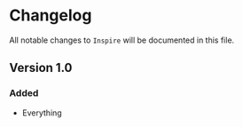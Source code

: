 # Changelog

All notable changes to `Inspire` will be documented in this file.

## Version 1.0

### Added
- Everything
